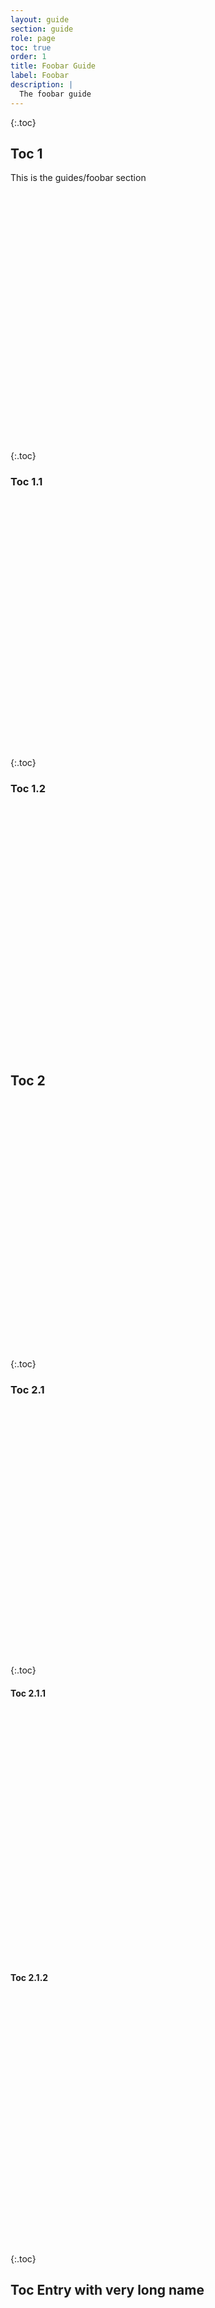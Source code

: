 ```yaml
---
layout: guide
section: guide
role: page 
toc: true
order: 1
title: Foobar Guide
label: Foobar
description: |
  The foobar guide
---
```


{:.toc}
## Toc 1
This is the guides/foobar section 

<div style="height: 400px;"></div>

{:.toc}
### Toc 1.1

<div style="height: 400px;"></div>

{:.toc}
### Toc 1.2

<div style="height: 400px;"></div>

## Toc 2

<div style="height: 400px;"></div>

{:.toc}
### Toc 2.1

<div style="height: 400px;"></div>

{:.toc}
#### Toc 2.1.1

<div style="height: 400px;"></div>

#### Toc 2.1.2

<div style="height: 400px;"></div>

{:.toc}
## Toc Entry with very long name

<div style="height: 400px;"></div>

{:.toc}
### Sub entry with an even longer name than the parent entry

<div style="height: 400px;"></div>

